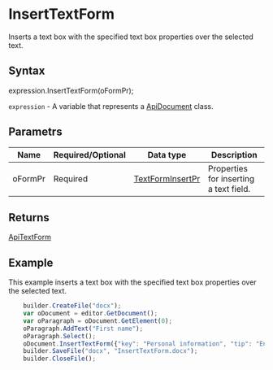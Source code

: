 # InsertTextForm

Inserts a text box with the specified text box properties over the selected text.

## Syntax

expression.InsertTextForm(oFormPr);

`expression` - A variable that represents a [ApiDocument](../ApiDocument.md) class.

## Parametrs

| **Name** | **Required/Optional** | **Data type** | **Description** |
| ------------- | ------------- | ------------- | ------------- |
| oFormPr | Required | [TextFormInsertPr](../../../Enumerations/TextFormInsertPr.md) | Properties for inserting a text field. |

## Returns

[ApiTextForm](../../../Word/ApiTextForm/ApiTextForm.md)

## Example

This example inserts a text box with the specified text box properties over the selected text.

```javascript
	builder.CreateFile("docx");
	var oDocument = editor.GetDocument();
	var oParagraph = oDocument.GetElement(0);
	oParagraph.AddText("First name");
	oParagraph.Select();
	oDocument.InsertTextForm({"key": "Personal information", "tip": "Enter your first name", "required": true, "placeholder": "Name", "comb": true, "maxCharacters": 10, "cellWidth": 3, "multiLine": false, "autoFit": false, "placeholderFromSelection": true, "keepSelectedTextInForm": false});
	builder.SaveFile("docx", "InsertTextForm.docx");
	builder.CloseFile();
```